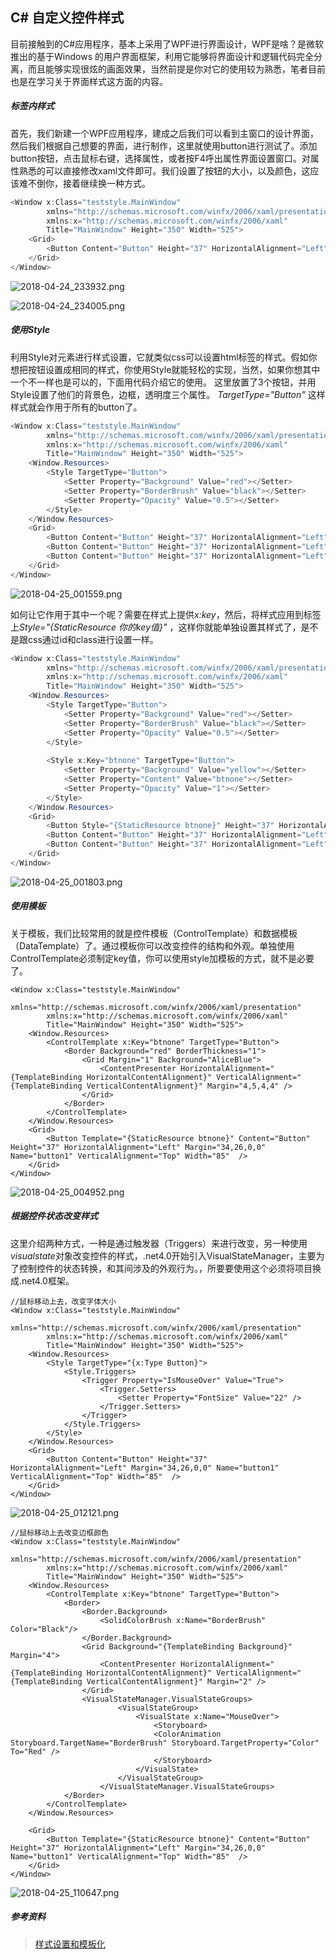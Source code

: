 ## C# 自定义控件样式

目前接触到的C#应用程序，基本上采用了WPF进行界面设计，WPF是啥？是微软推出的基于Windows 的用户界面框架，利用它能够将界面设计和逻辑代码完全分离，而且能够实现很炫的画面效果，当然前提是你对它的使用较为熟悉，笔者目前也是在学习关于界面样式这方面的内容。

<!--more-->

##### 标签内样式
首先，我们新建一个WPF应用程序，建成之后我们可以看到主窗口的设计界面，然后我们根据自己想要的界面，进行制作，这里就使用button进行测试了。添加button按钮，点击鼠标右键，选择属性，或者按F4呼出属性界面设置窗口。对属性熟悉的可以直接修改xaml文件即可。我们设置了按钮的大小，以及颜色，这应该难不倒你，接着继续换一种方式。
```C#
<Window x:Class="teststyle.MainWindow"
        xmlns="http://schemas.microsoft.com/winfx/2006/xaml/presentation"
        xmlns:x="http://schemas.microsoft.com/winfx/2006/xaml"
        Title="MainWindow" Height="350" Width="525">
    <Grid>
        <Button Content="Button" Height="37" HorizontalAlignment="Left" Margin="34,26,0,0" Name="button1" VerticalAlignment="Top" Width="85" Background="#FFE99A9A" />
    </Grid>
</Window>
```
![2018-04-24_233932.png](https://upload-images.jianshu.io/upload_images/3956112-c6f1542510995f16.png?imageMogr2/auto-orient/strip%7CimageView2/2/w/1240)

![2018-04-24_234005.png](https://upload-images.jianshu.io/upload_images/3956112-ad6da06c16573535.png?imageMogr2/auto-orient/strip%7CimageView2/2/w/1240)

##### 使用Style
利用Style对元素进行样式设置，它就类似css可以设置html标签的样式。假如你想把按钮设置成相同的样式，你使用Style就能轻松的实现，当然，如果你想其中一个不一样也是可以的，下面用代码介绍它的使用。
这里放置了3个按钮，并用Style设置了他们的背景色，边框，透明度三个属性。
*TargetType="Button"* 这样样式就会作用于所有的button了。
```C#
<Window x:Class="teststyle.MainWindow"
        xmlns="http://schemas.microsoft.com/winfx/2006/xaml/presentation"
        xmlns:x="http://schemas.microsoft.com/winfx/2006/xaml"
        Title="MainWindow" Height="350" Width="525">
    <Window.Resources>
        <Style TargetType="Button">
            <Setter Property="Background" Value="red"></Setter>
            <Setter Property="BorderBrush" Value="black"></Setter>
            <Setter Property="Opacity" Value="0.5"></Setter>
        </Style>
    </Window.Resources>
    <Grid>
        <Button Content="Button" Height="37" HorizontalAlignment="Left" Margin="34,26,0,0" Name="button1" VerticalAlignment="Top" Width="85"  />
        <Button Content="Button" Height="37" HorizontalAlignment="Left" Margin="211,27,0,0" Name="button2" VerticalAlignment="Top" Width="85" />
        <Button Content="Button" Height="37" HorizontalAlignment="Left" Margin="384,27,0,0" Name="button3" VerticalAlignment="Top" Width="85" />
    </Grid>
</Window>
```
![2018-04-25_001559.png](https://upload-images.jianshu.io/upload_images/3956112-99673cf8f685a574.png?imageMogr2/auto-orient/strip%7CimageView2/2/w/1240)

如何让它作用于其中一个呢？需要在样式上提供*x:key*，然后，将样式应用到标签上*Style="{StaticResource 你的key值}"* ，这样你就能单独设置其样式了，是不是跟css通过id和class进行设置一样。
```C#
<Window x:Class="teststyle.MainWindow"
        xmlns="http://schemas.microsoft.com/winfx/2006/xaml/presentation"
        xmlns:x="http://schemas.microsoft.com/winfx/2006/xaml"
        Title="MainWindow" Height="350" Width="525">
    <Window.Resources>
        <Style TargetType="Button">
            <Setter Property="Background" Value="red"></Setter>
            <Setter Property="BorderBrush" Value="black"></Setter>
            <Setter Property="Opacity" Value="0.5"></Setter>
        </Style>
        
        <Style x:Key="btnone" TargetType="Button">
            <Setter Property="Background" Value="yellow"></Setter>
            <Setter Property="Content" Value="btnone"></Setter>
            <Setter Property="Opacity" Value="1"></Setter>
        </Style>
    </Window.Resources>
    <Grid>
        <Button Style="{StaticResource btnone}" Height="37" HorizontalAlignment="Left" Margin="34,26,0,0" Name="button1" VerticalAlignment="Top" Width="85"  />
        <Button Content="Button" Height="37" HorizontalAlignment="Left" Margin="211,27,0,0" Name="button2" VerticalAlignment="Top" Width="85" />
        <Button Content="Button" Height="37" HorizontalAlignment="Left" Margin="384,27,0,0" Name="button3" VerticalAlignment="Top" Width="85" />
    </Grid>
</Window>
```
![2018-04-25_001803.png](https://upload-images.jianshu.io/upload_images/3956112-f3cca5d8ce4c667a.png?imageMogr2/auto-orient/strip%7CimageView2/2/w/1240)

##### 使用模板
关于模板，我们比较常用的就是控件模板（ControlTemplate）和数据模板（DataTemplate）了。通过模板你可以改变控件的结构和外观。单独使用ControlTemplate必须制定key值，你可以使用style加模板的方式，就不是必要了。
```
<Window x:Class="teststyle.MainWindow"
        xmlns="http://schemas.microsoft.com/winfx/2006/xaml/presentation"
        xmlns:x="http://schemas.microsoft.com/winfx/2006/xaml"
        Title="MainWindow" Height="350" Width="525">
    <Window.Resources>
        <ControlTemplate x:Key="btnone" TargetType="Button">
            <Border Background="red" BorderThickness="1">
                <Grid Margin="1" Background="AliceBlue">
                    <ContentPresenter HorizontalAlignment="{TemplateBinding HorizontalContentAlignment}" VerticalAlignment="{TemplateBinding VerticalContentAlignment}" Margin="4,5,4,4" />
                </Grid>
            </Border>
        </ControlTemplate>
    </Window.Resources>
    <Grid>
        <Button Template="{StaticResource btnone}" Content="Button" Height="37" HorizontalAlignment="Left" Margin="34,26,0,0" Name="button1" VerticalAlignment="Top" Width="85"  />
    </Grid>
</Window>
```
![2018-04-25_004952.png](https://upload-images.jianshu.io/upload_images/3956112-a08da736305c5325.png?imageMogr2/auto-orient/strip%7CimageView2/2/w/1240)

##### 根据控件状态改变样式
这里介绍两种方式，一种是通过触发器（Triggers）来进行改变，另一种使用*visualstate*对象改变控件的样式，.net4.0开始引入VisualStateManager，主要为了控制控件的状态转换，和其间涉及的外观行为。，所要要使用这个必须将项目换成.net4.0框架。

```
//鼠标移动上去，改变字体大小
<Window x:Class="teststyle.MainWindow"
        xmlns="http://schemas.microsoft.com/winfx/2006/xaml/presentation"
        xmlns:x="http://schemas.microsoft.com/winfx/2006/xaml"
        Title="MainWindow" Height="350" Width="525">
    <Window.Resources>
        <Style TargetType="{x:Type Button}">
            <Style.Triggers>
                <Trigger Property="IsMouseOver" Value="True">
                    <Trigger.Setters>
                        <Setter Property="FontSize" Value="22" />
                    </Trigger.Setters>
                </Trigger>
            </Style.Triggers>
        </Style>
    </Window.Resources>
    <Grid>
        <Button Content="Button" Height="37" HorizontalAlignment="Left" Margin="34,26,0,0" Name="button1" VerticalAlignment="Top" Width="85"  />
    </Grid>
</Window>
```
![2018-04-25_012121.png](https://upload-images.jianshu.io/upload_images/3956112-8d3701e36c03187a.png?imageMogr2/auto-orient/strip%7CimageView2/2/w/1240)

```
//鼠标移动上去改变边框颜色
<Window x:Class="teststyle.MainWindow"
        xmlns="http://schemas.microsoft.com/winfx/2006/xaml/presentation"
        xmlns:x="http://schemas.microsoft.com/winfx/2006/xaml"
        Title="MainWindow" Height="350" Width="525">
    <Window.Resources>
        <ControlTemplate x:Key="btnone" TargetType="Button">
            <Border>
                <Border.Background>
                    <SolidColorBrush x:Name="BorderBrush" Color="Black"/>
                </Border.Background>
                <Grid Background="{TemplateBinding Background}" Margin="4">
                    <ContentPresenter HorizontalAlignment="{TemplateBinding HorizontalContentAlignment}" VerticalAlignment="{TemplateBinding VerticalContentAlignment}" Margin="2" />
                </Grid>
                <VisualStateManager.VisualStateGroups>
                        <VisualStateGroup>
                            <VisualState x:Name="MouseOver">
                                <Storyboard>
                                <ColorAnimation Storyboard.TargetName="BorderBrush" Storyboard.TargetProperty="Color" To="Red" />
                                </Storyboard>
                            </VisualState>
                        </VisualStateGroup>
                    </VisualStateManager.VisualStateGroups>
            </Border>
        </ControlTemplate>
    </Window.Resources>

    <Grid>
        <Button Template="{StaticResource btnone}" Content="Button" Height="37" HorizontalAlignment="Left" Margin="34,26,0,0" Name="button1" VerticalAlignment="Top" Width="85"  />
    </Grid>
</Window>
```
![2018-04-25_110647.png](https://upload-images.jianshu.io/upload_images/3956112-c2d7db5188be58bf.png?imageMogr2/auto-orient/strip%7CimageView2/2/w/1240)

##### 参考资料
>[样式设置和模板化](https://docs.microsoft.com/zh-cn/dotnet/framework/wpf/controls/styling-and-templating)
